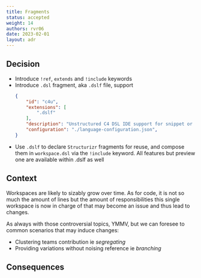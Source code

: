 ```yaml
---
title: Fragments
status: accepted
weight: 14
authors: rvr06
date: 2023-02-01
layout: adr
---
```


## Decision

* Introduce `!ref`, `extends` and `!include` keywords
* Introduce `.dsl` fragment, aka `.dslf` file, support
    ```json
    {
        "id": "c4u",
        "extensions": [
            ".dslf"
        ],
        "description": "Unstructured C4 DSL IDE support for snippet or fragment purpose.",
        "configuration": "./language-configuration.json",
    }
    ```
* Use `.dslf` to declare `Structurizr` fragments for reuse, and compose them in `workspace.dsl` via the `!include` keyword. 
All features but preview one are available within .dslf as well

## Context

Workspaces are likely to sizably grow over time. As for code, it is not so much the amount of lines but the amount of responsibilities this single workspace is now in charge of that may become an issue and thus lead to changes.

As always with those controversial topics, YMMV, but we can foresee to common scenarios that may induce changes:
* Clustering teams contribution ie _segregating_
* Providing variations without noising reference ie _branching_

## Consequences
